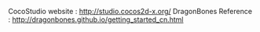 CocoStudio website    : http://studio.cocos2d-x.org/
DragonBones Reference : http://dragonbones.github.io/getting_started_cn.html